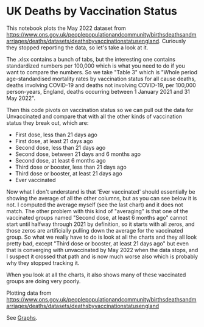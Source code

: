 # UK Deaths by Vaccination Status

This notebook plots the May 2022 dataset from https://www.ons.gov.uk/peoplepopulationandcommunity/birthsdeathsandmarriages/deaths/datasets/deathsbyvaccinationstatusengland.
Curiously they stopped reporting the data, so let's take a look at it.

The .xlsx contains a bunch of tabs, but the interesting one contains standardized numbers per 100,000 which is what you need to do if you want to compare the numbers.  So we take "Table 3" which is "Whole period age-standardised mortality rates by vaccination status for all cause deaths, deaths involving COVID-19 and deaths not involving COVID-19, per 100,000 person-years, England, deaths occurring between 1 January 2021 and 31 May 2022".

Then this code pivots on vaccination status so we can pull out the data for Unvaccinated and compare that with all the other kinds of vaccination status they break out, which are:

- First dose, less than 21 days ago
- First dose, at least 21 days ago
- Second dose, less than 21 days ago
- Second dose, between 21 days and 6 months ago
- Second dose, at least 6 months ago
- Third dose or booster, less than 21 days ago
- Third dose or booster, at least 21 days ago
- Ever vaccinated

Now what I don't understand is that 'Ever vaccinated' should essentially be showing the average of all the other columns, but as you can see below it is not.  I computed the average myself (see the last chart) and it does not match.  The other problem with this kind of "averaging" is that one of the vaccinated groups named "Second dose, at least 6 months ago" cannot start until halfway through 2021 by definition, so it starts with all zeros, and those zeros are artificially pulling down the average for the vaccinated group.  So what we really have to do is look at all the charts and they all look pretty bad, except "Third dose or booster, at least 21 days ago" but even that is converging with unvaccinated by May 2022 when the data stops, and I suspect it crossed that path and is now much worse also which is probably why they stopped tracking it.

When you look at all the charts, it also shows many of these vaccinated groups are doing very poorly.

Plotting data from https://www.ons.gov.uk/peoplepopulationandcommunity/birthsdeathsandmarriages/deaths/datasets/deathsbyvaccinationstatusengland

See [Graphs](graph.html).